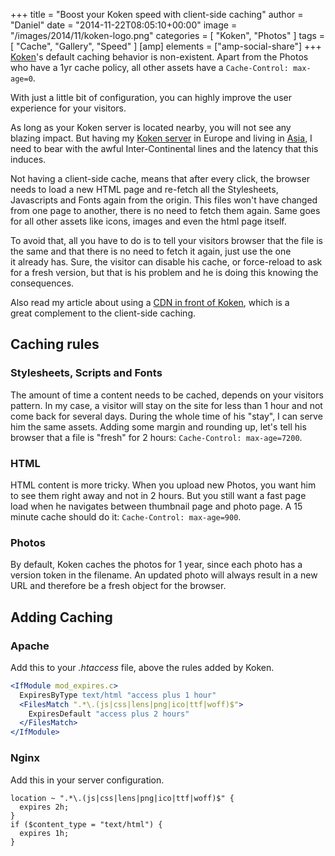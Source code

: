 +++
title = "Boost your Koken speed with client-side caching"
author = "Daniel"
date = "2014-11-22T08:05:10+00:00"
image = "/images/2014/11/koken-logo.png"
categories = [
  "Koken",
  "Photos"
]
tags = [
  "Cache",
  "Gallery",
  "Speed"
]
[amp]
  elements = ["amp-social-share"]
+++
[Koken](http://koken.me)'s default caching behavior is non-existent. Apart from the Photos who have a 1yr cache policy, all other assets have a `Cache-Control: max-age=0`.

With just a little bit of configuration, you can highly improve the user experience for your visitors.

<!--more-->

As long as your Koken server is located nearby, you will not see any blazing impact. But having my [Koken server](http://daniel.mesphotos.ch) in Europe and living in [Asia](https://farfromhome.asia/), I need to bear with the awful Inter-Continental lines and the latency that this induces.

Not having a client-side cache, means that after every click, the browser needs to load a new HTML page and re-fetch all the Stylesheets, Javascripts and Fonts again from the origin. This files won't have changed from one page to another, there is no need to fetch them again. Same goes for all other assets like icons, images and even the html page itself.

To avoid that, all you have to do is to tell your visitors browser that the file is the same and that there is no need to fetch it again, just use the one it already has. Sure, the visitor can disable his cache, or force-reload to ask for a fresh version, but that is his problem and he is doing this knowing the consequences.

Also read my article about using a [CDN in front of Koken](/2014/11/koken-serve-assets-through-cdn/), which is a great complement to the client-side caching.

## Caching rules

### Stylesheets, Scripts and Fonts

The amount of time a content needs to be cached, depends on your visitors pattern. In my case, a visitor will stay on the site for less than 1 hour and not come back for several days. During the whole time of his "stay", I can serve him the same assets. Adding some margin and rounding up, let's tell his browser that a file is "fresh" for 2 hours: `Cache-Control: max-age=7200`.

### HTML

HTML content is more tricky. When you upload new Photos, you want him to see them right away and not in 2 hours. But you still want a fast page load when he navigates between thumbnail page and photo page. A 15 minute cache should do it: `Cache-Control: max-age=900`.

### Photos

By default, Koken caches the photos for 1 year, since each photo has a version token in the filename. An updated photo will always result in a new URL and therefore be a fresh object for the browser.

## Adding Caching

### Apache

Add this to your _.htaccess_ file, above the rules added by Koken.

```apache
<IfModule mod_expires.c>
  ExpiresByType text/html "access plus 1 hour"
  <FilesMatch ".*\.(js|css|lens|png|ico|ttf|woff)$">
    ExpiresDefault "access plus 2 hours"
  </FilesMatch>
</IfModule>
```

### Nginx

Add this in your server configuration.

```nginx
location ~ ".*\.(js|css|lens|png|ico|ttf|woff)$" {
  expires 2h;
}
if ($content_type = "text/html") {
  expires 1h;
}
```
